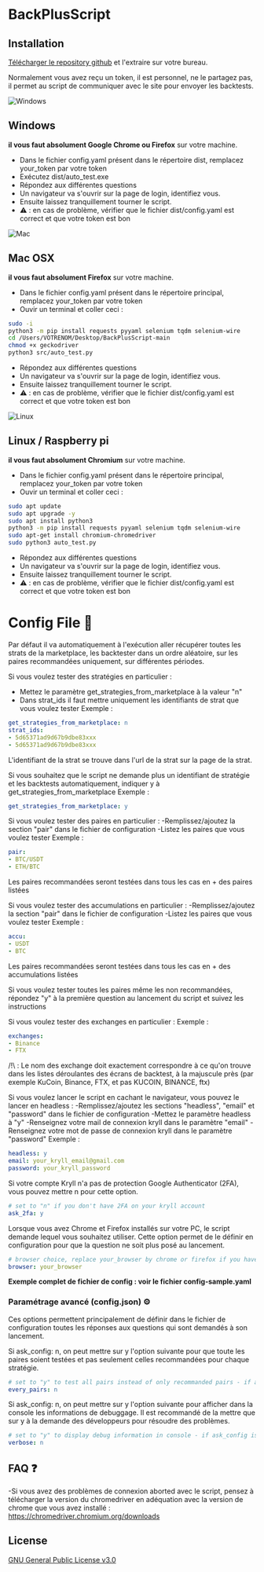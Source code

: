 # BackPlusScript

## Installation

[Télécharger le repository github](https://github.com/Thomas-Houtrique/BackPlusScript/archive/main.zip) et l'extraire sur votre bureau.

Normalement vous avez reçu un token, il est personnel, ne le partagez pas, il permet au script de communiquer avec le site pour envoyer les backtests.

![Windows](https://icons-for-free.com/iconfiles/png/512/mircrosoft+windows+windows+8+windows+logo+icon-1320196084120774130.png "Windows logo")
## Windows
**il vous faut absolument Google Chrome ou Firefox** sur votre machine.
- Dans le fichier config.yaml présent dans le répertoire dist, remplacez your_token par votre token 
- Exécutez dist/auto_test.exe
- Répondez aux différentes questions
- Un navigateur va s'ouvrir sur la page de login, identifiez vous.
- Ensuite laissez tranquillement tourner le script.
- ⚠️ : en cas de problème, vérifier que le fichier dist/config.yaml est correct et que votre token est bon

![Mac](https://icons-for-free.com/iconfiles/png/512/apple+logo+imac+ipad+macbook+technology+icon-1320196076486517764.png "Mac logo")
## Mac OSX
**il vous faut absolument Firefox** sur votre machine.
- Dans le fichier config.yaml présent dans le répertoire principal, remplacez your_token par votre token 
- Ouvir un terminal et coller ceci :
```bash
sudo -i
python3 -m pip install requests pyyaml selenium tqdm selenium-wire
cd /Users/VOTRENOM/Desktop/BackPlusScript-main
chmod +x geckodriver
python3 src/auto_test.py
```
- Répondez aux différentes questions
- Un navigateur va s'ouvrir sur la page de login, identifiez vous.
- Ensuite laissez tranquillement tourner le script.
- ⚠️ : en cas de problème, vérifier que le fichier dist/config.yaml est correct et que votre token est bon

![Linux](http://pngimg.com/uploads/linux/linux_PNG32.png "Linux logo")
## Linux / Raspberry pi
**il vous faut absolument Chromium** sur votre machine.
- Dans le fichier config.yaml présent dans le répertoire principal, remplacez your_token par votre token 
- Ouvir un terminal et coller ceci :
```bash
sudo apt update
sudo apt upgrade -y
sudo apt install python3
python3 -m pip install requests pyyaml selenium tqdm selenium-wire
sudo apt-get install chromium-chromedriver
sudo python3 auto_test.py
```
- Répondez aux différentes questions
- Un navigateur va s'ouvrir sur la page de login, identifiez vous.
- Ensuite laissez tranquillement tourner le script.
- ⚠️ : en cas de problème, vérifier que le fichier dist/config.yaml est correct et que votre token est bon

# Config File 📄

Par défaut il va automatiquement à l'exécution aller récupérer toutes les strats de la marketplace, les backtester dans un ordre aléatoire, sur les paires recommandées uniquement, sur différentes périodes.

Si vous voulez tester des stratégies en particulier :
- Mettez le paramètre get_strategies_from_marketplace à la valeur "n"
- Dans strat_ids il faut mettre uniquement les identifiants de strat que vous voulez tester
Exemple : 
```yaml
get_strategies_from_marketplace: n
strat_ids:
- 5d65371ad9d67b9dbe83xxx
- 5d65371ad9d67b9dbe83xxx
```
L'identifiant de la strat se trouve dans l'url de la strat sur la page de la strat.

Si vous souhaitez que le script ne demande plus un identifiant de stratégie et les backtests automatiquement, indiquer y à get_strategies_from_marketplace
Exemple : 
```yaml
get_strategies_from_marketplace: y
```

Si vous voulez tester des paires en particulier :
-Remplissez/ajoutez la section "pair" dans le fichier de configuration
-Listez les paires que vous voulez tester
Exemple :
```yaml
pair:
- BTC/USDT
- ETH/BTC
```
Les paires recommandées seront testées dans tous les cas en + des paires listées

Si vous voulez tester des accumulations en particulier :
-Remplissez/ajoutez la section "pair" dans le fichier de configuration
-Listez les paires que vous voulez tester
Exemple :
```yaml
accu:
- USDT
- BTC
```
Les paires recommandées seront testées dans tous les cas en + des accumulations listées

Si vous voulez tester toutes les paires même les non recommandées, répondez "y" à la première question au lancement du script et suivez les instructions

Si vous voulez tester des exchanges en particulier :
Exemple :
```yaml
exchanges:
- Binance
- FTX
```
/!\ : Le nom des exchange doit exactement correspondre à ce qu'on trouve dans les listes déroulantes des écrans de backtest, à la majuscule près (par exemple KuCoin, Binance, FTX, et pas KUCOIN, BINANCE, ftx)


Si vous voulez lancer le script en cachant le navigateur, vous pouvez le lancer en headless :
-Remplissez/ajoutez les sections "headless", "email" et "password" dans le fichier de configuration
-Mettez le paramètre headless à "y"
-Renseignez votre mail de connexion kryll dans le paramètre "email"
-Renseignez votre mot de passe de connexion kryll dans le paramètre "password"
Exemple :
```yaml
headless: y
email: your_kryll_email@gmail.com
password: your_kryll_password
```

Si votre compte Kryll n'a pas de protection Google Authenticator (2FA), vous pouvez mettre n pour cette option.
```yaml
# set to "n" if you don't have 2FA on your kryll account 
ask_2fa: y
```

Lorsque vous avez Chrome et Firefox installés sur votre PC, le script demande lequel vous souhaitez utiliser. Cette option permet de le définir en configuration pour que la question ne soit plus posé au lancement.
```yaml
# browser choice, replace your_browser by chrome or firefox if you have both on your system
browser: your_browser
```

**Exemple complet de fichier de config : voir le fichier config-sample.yaml**

### Paramétrage avancé (config.json) ⚙️

Ces options permettent principalement de définir dans le fichier de configuration toutes les réponses aux questions qui sont demandés à son lancement.

Si ask_config: n, on peut mettre sur y l'option suivante pour que toute les paires soient testées et pas seulement celles recommandées pour chaque stratégie.
```yaml
# set to "y" to test all pairs instead of only recommanded pairs - if ask_config is "y", this option is ignored
every_pairs: n
```

Si ask_config: n, on peut mettre sur y l'option suivante pour afficher dans la console les informations de debuggage. Il est recommandé de la mettre que sur y à la demande des développeurs pour résoudre des problèmes.
```yaml
# set to "y" to display debug information in console - if ask_config is "y", this option is ignored
verbose: n
```

## FAQ ❓
-Si vous avez des problèmes de connexion aborted avec le script, pensez à télécharger la version du chromedriver en adéquation avec la version de chrome que vous avez installé : https://chromedriver.chromium.org/downloads

## License
[GNU General Public License v3.0](https://choosealicense.com/licenses/gpl-3.0/)
